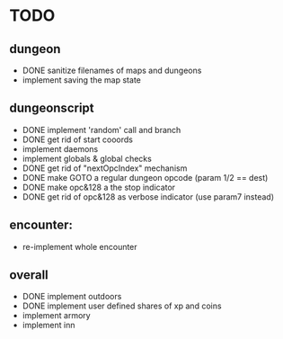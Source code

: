 # TODO

## dungeon
- DONE sanitize filenames of maps and dungeons 
- implement saving the map state

## dungeonscript
- DONE implement 'random' call and branch
- DONE get rid of start cooords
- implement daemons
- implement globals & global checks
- DONE get rid of "nextOpcIndex" mechanism
- DONE make GOTO a regular dungeon opcode    (param 1/2 == dest)
- DONE make opc&128 a the stop indicator
- DONE get rid of opc&128 as verbose indicator (use param7 instead)

## encounter:
- re-implement whole encounter

## overall
- DONE implement outdoors
- DONE implement user defined shares of xp and coins
- implement armory
- implement inn
